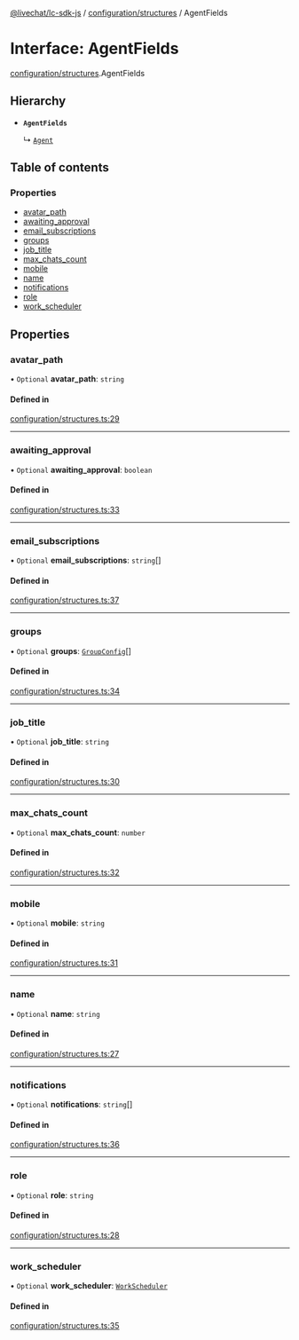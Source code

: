 [@livechat/lc-sdk-js](../README.md) / [configuration/structures](../modules/configuration_structures.md) / AgentFields

# Interface: AgentFields

[configuration/structures](../modules/configuration_structures.md).AgentFields

## Hierarchy

- **`AgentFields`**

  ↳ [`Agent`](configuration_structures.Agent.md)

## Table of contents

### Properties

- [avatar\_path](configuration_structures.AgentFields.md#avatar_path)
- [awaiting\_approval](configuration_structures.AgentFields.md#awaiting_approval)
- [email\_subscriptions](configuration_structures.AgentFields.md#email_subscriptions)
- [groups](configuration_structures.AgentFields.md#groups)
- [job\_title](configuration_structures.AgentFields.md#job_title)
- [max\_chats\_count](configuration_structures.AgentFields.md#max_chats_count)
- [mobile](configuration_structures.AgentFields.md#mobile)
- [name](configuration_structures.AgentFields.md#name)
- [notifications](configuration_structures.AgentFields.md#notifications)
- [role](configuration_structures.AgentFields.md#role)
- [work\_scheduler](configuration_structures.AgentFields.md#work_scheduler)

## Properties

### avatar\_path

• `Optional` **avatar\_path**: `string`

#### Defined in

[configuration/structures.ts:29](https://github.com/livechat/lc-sdk-js/blob/4da1eb6/src/configuration/structures.ts#L29)

___

### awaiting\_approval

• `Optional` **awaiting\_approval**: `boolean`

#### Defined in

[configuration/structures.ts:33](https://github.com/livechat/lc-sdk-js/blob/4da1eb6/src/configuration/structures.ts#L33)

___

### email\_subscriptions

• `Optional` **email\_subscriptions**: `string`[]

#### Defined in

[configuration/structures.ts:37](https://github.com/livechat/lc-sdk-js/blob/4da1eb6/src/configuration/structures.ts#L37)

___

### groups

• `Optional` **groups**: [`GroupConfig`](configuration_structures.GroupConfig.md)[]

#### Defined in

[configuration/structures.ts:34](https://github.com/livechat/lc-sdk-js/blob/4da1eb6/src/configuration/structures.ts#L34)

___

### job\_title

• `Optional` **job\_title**: `string`

#### Defined in

[configuration/structures.ts:30](https://github.com/livechat/lc-sdk-js/blob/4da1eb6/src/configuration/structures.ts#L30)

___

### max\_chats\_count

• `Optional` **max\_chats\_count**: `number`

#### Defined in

[configuration/structures.ts:32](https://github.com/livechat/lc-sdk-js/blob/4da1eb6/src/configuration/structures.ts#L32)

___

### mobile

• `Optional` **mobile**: `string`

#### Defined in

[configuration/structures.ts:31](https://github.com/livechat/lc-sdk-js/blob/4da1eb6/src/configuration/structures.ts#L31)

___

### name

• `Optional` **name**: `string`

#### Defined in

[configuration/structures.ts:27](https://github.com/livechat/lc-sdk-js/blob/4da1eb6/src/configuration/structures.ts#L27)

___

### notifications

• `Optional` **notifications**: `string`[]

#### Defined in

[configuration/structures.ts:36](https://github.com/livechat/lc-sdk-js/blob/4da1eb6/src/configuration/structures.ts#L36)

___

### role

• `Optional` **role**: `string`

#### Defined in

[configuration/structures.ts:28](https://github.com/livechat/lc-sdk-js/blob/4da1eb6/src/configuration/structures.ts#L28)

___

### work\_scheduler

• `Optional` **work\_scheduler**: [`WorkScheduler`](configuration_structures.WorkScheduler.md)

#### Defined in

[configuration/structures.ts:35](https://github.com/livechat/lc-sdk-js/blob/4da1eb6/src/configuration/structures.ts#L35)
